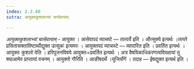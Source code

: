 ```yaml
---
index: 2.3.40
sutra: आयुक्तकुशलाभ्यां चासेवायाम्

---
```

_आयुक्तकुशलाभ्यां चासेवायाम्_ - आयुक्त । आसेवापदं व्याचष्टे — तात्पर्ये इति । औत्सुक्ये इत्यर्थः ।तत्परे प्रसितासक्ताविष्टार्थोद्युक्त उत्सुकः॑ इत्यमरः । आयुक्तपदं व्याचस्टे — व्यापारित इति । प्रवर्तित इत्यर्थः । आयुक्तः कुशलो वेति । हरिपूजनविषये आयुक्तः=प्रवर्तित इत्यर्थः । अत्र वैषयिकाधिकरणत्वविवक्षायां तु षष्ठआमेव प्राप्तायां वचनम् । आयुक्तो गौरिति । आङीषदर्थे ।युजिर्योगे॑ । तदाह — ईषद्युक्त इत्यर्थ इति ।